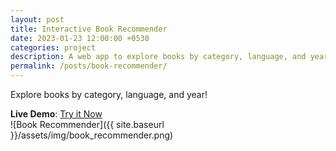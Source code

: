 ```yaml
---
layout: post
title: Interactive Book Recommender
date: 2023-01-23 12:00:00 +0530
categories: project
description: A web app to explore books by category, language, and year, powered by Google Books API.
permalink: /posts/book-recommender/
---
```


Explore books by category, language, and year!

**Live Demo**: [Try it Now](/projects/book-recommender/)  
![Book Recommender]({{ site.baseurl }}/assets/img/book_recommender.png)